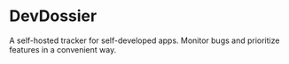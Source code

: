 # DevDossier
A self-hosted tracker for self-developed apps. Monitor bugs and prioritize features in a convenient way.
